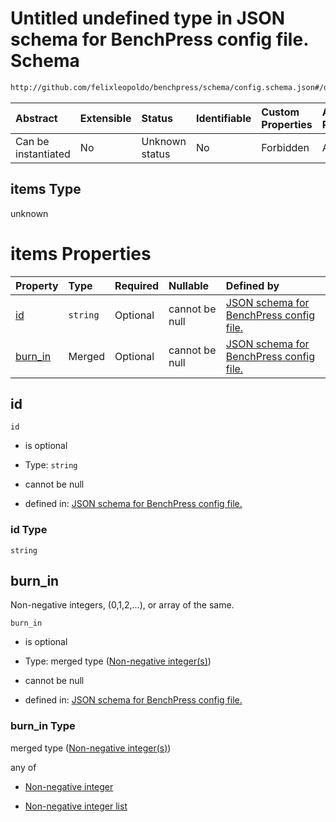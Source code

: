 # Untitled undefined type in JSON schema for BenchPress config file. Schema

```txt
http://github.com/felixleopoldo/benchpress/schema/config.schema.json#/definitions/mcmc_heatmaps/items
```



| Abstract            | Extensible | Status         | Identifiable | Custom Properties | Additional Properties | Access Restrictions | Defined In                                                                    |
| :------------------ | :--------- | :------------- | :----------- | :---------------- | :-------------------- | :------------------ | :---------------------------------------------------------------------------- |
| Can be instantiated | No         | Unknown status | No           | Forbidden         | Allowed               | none                | [config.schema.json*](../../../out/config.schema.json "open original schema") |

## items Type

unknown

# items Properties

| Property            | Type     | Required | Nullable       | Defined by                                                                                                                                                                                                               |
| :------------------ | :------- | :------- | :------------- | :----------------------------------------------------------------------------------------------------------------------------------------------------------------------------------------------------------------------- |
| [id](#id)           | `string` | Optional | cannot be null | [JSON schema for BenchPress config file.](config-definitions-mcmc_heatmaps-items-properties-id.md "http://github.com/felixleopoldo/benchpress/schema/config.schema.json#/definitions/mcmc_heatmaps/items/properties/id") |
| [burn_in](#burn_in) | Merged   | Optional | cannot be null | [JSON schema for BenchPress config file.](config-definitions-non-negative-integers.md "http://github.com/felixleopoldo/benchpress/schema/config.schema.json#/definitions/mcmc_heatmaps/items/properties/burn_in")        |

## id



`id`

*   is optional

*   Type: `string`

*   cannot be null

*   defined in: [JSON schema for BenchPress config file.](config-definitions-mcmc_heatmaps-items-properties-id.md "http://github.com/felixleopoldo/benchpress/schema/config.schema.json#/definitions/mcmc_heatmaps/items/properties/id")

### id Type

`string`

## burn_in

Non-negative integers, (0,1,2,...), or array of the same.

`burn_in`

*   is optional

*   Type: merged type ([Non-negative integer(s)](config-definitions-non-negative-integers.md))

*   cannot be null

*   defined in: [JSON schema for BenchPress config file.](config-definitions-non-negative-integers.md "http://github.com/felixleopoldo/benchpress/schema/config.schema.json#/definitions/mcmc_heatmaps/items/properties/burn_in")

### burn_in Type

merged type ([Non-negative integer(s)](config-definitions-non-negative-integers.md))

any of

*   [Non-negative integer](config-definitions-non-negative-integers-anyof-non-negative-integer.md "check type definition")

*   [Non-negative integer list](config-definitions-non-negative-integers-anyof-non-negative-integer-list.md "check type definition")
